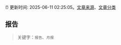 :alarm_clock: 更新时间: 2025-06-11 02:25:05。[文章来源](/README.md)、[文章分类](/TAGS.md)

## 报告


> 关键字：`报告`、`月报`



